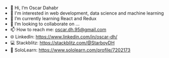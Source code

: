 - 👋 Hi, I’m Oscar Dahabr
- 👀 I'm interested in web development, data science and machine learning
- 🌱 I’m currently learning React and Redux
- 💞️ I’m looking to collaborate on ...
- 📫 How to reach me: oscar.dh.95@gmail.com
- 🌐 LinkedIn: https://www.linkedin.com/in/oscar-dh/
- 💻 Stackblitz: https://stackblitz.com/@StarboyDH
- 💛 SoloLearn: https://www.sololearn.com/profile/7202173

<!---
Oscar Dhbar/StarboyDH is a ✨ special ✨ repository because its `README.md` (this file) appears on your GitHub profile.
You can click the Preview link to take a look at your changes.
--->
